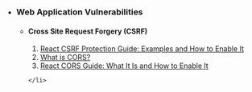 
<ul>
<li><h3>Web Application Vulnerabilities</h3><ul>
    <li><p><h4>Cross Site Request Forgery (CSRF)</h4>
            <ol>
                <li>
                    <a href="https://www.stackhawk.com/blog/react-csrf-protection-guide-examples-and-how-to-enable-it/">
                        React CSRF Protection Guide: Examples and How to Enable It</a>
                </li>
                <li>
                    <a href="https://www.stackhawk.com/blog/what-is-cors/">
                        What is CORS?
                    </a>
                </li>
                <li>
                    <a href="https://www.stackhawk.com/blog/react-cors-guide-what-it-is-and-how-to-enable-it/">
                        React CORS Guide: What It Is and How to Enable It
                    </a>
                </li>
            </ol>
        </p>
        
        
    </li>
</ul>
</li>
</ul>
